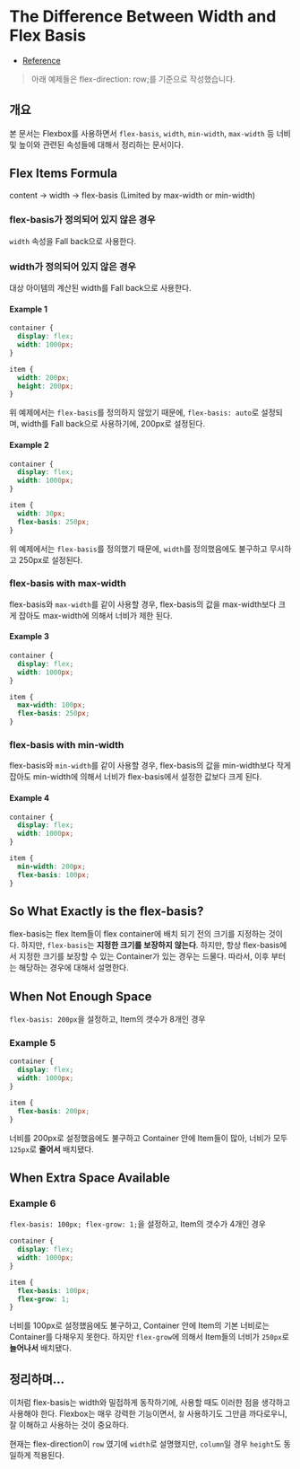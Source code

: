# The Difference Between Width and Flex Basis
- [Reference](https://gedd.ski/post/the-difference-between-width-and-flex-basis/)

> 아래 예제들은 flex-direction: row;를 기준으로 작성했습니다.

## 개요
본 문서는 Flexbox를 사용하면서 `flex-basis`, `width`, `min-width`, `max-width` 등 너비 및 높이와 관련된 속성들에 대해서 정리하는 문서이다.

## Flex Items Formula
content -> width -> flex-basis (Limited by max-width or min-width)

### flex-basis가 정의되어 있지 않은 경우
`width` 속성을 Fall back으로 사용한다.

### width가 정의되어 있지 않은 경우
대상 아이템의 계산된 width를 Fall back으로 사용한다.

#### Example 1

``` CSS
container {
  display: flex;
  width: 1000px;
}

item {
  width: 200px;
  height: 200px;
}
```

위 예제에서는 `flex-basis`를 정의하지 않았기 때문에, `flex-basis: auto`로 설정되며, width를 Fall back으로 사용하기에, 200px로 설정된다.

#### Example 2

``` CSS
container {
  display: flex;
  width: 1000px;
}

item {
  width: 30px;
  flex-basis: 250px;
}
```
위 예제에서는 `flex-basis`를 정의했기 때문에, `width`를 정의했음에도 불구하고 무시하고 250px로 설정된다.

### flex-basis with max-width
flex-basis와 `max-width`를 같이 사용할 경우, flex-basis의 값을 max-width보다 크게 잡아도 max-width에 의해서 너비가 제한 된다.

#### Example 3

``` CSS
container {
  display: flex;
  width: 1000px;
}

item {
  max-width: 100px;
  flex-basis: 250px;
}
```

### flex-basis with min-width
flex-basis와 `min-width`를 같이 사용할 경우, flex-basis의 값을 min-width보다 작게 잡아도 min-width에 의해서 너비가 flex-basis에서 설정한 값보다 크게 된다.

#### Example 4

``` CSS
container {
  display: flex;
  width: 1000px;
}

item {
  min-width: 200px;
  flex-basis: 100px;
}
```

## So What Exactly is the flex-basis?
flex-basis는 flex Item들이 flex container에 배치 되기 전의 크기를 지정하는 것이다. 하지만, `flex-basis`는 **지정한 크기를 보장하지 않는다**.
하지만, 항상 flex-basis에서 지정한 크기를 보장할 수 있는 Container가 있는 경우는 드물다. 따라서, 이후 부터는 해당하는 경우에 대해서 설명한다.

## When Not Enough Space
`flex-basis: 200px`을 설정하고, Item의 갯수가 8개인 경우

### Example 5

``` CSS
container {
  display: flex;
  width: 1000px;
}

item {
  flex-basis: 200px;
}
```

너비를 200px로 설정했음에도 불구하고 Container 안에 Item들이 많아, 너비가 모두 `125px`로 **줄어서** 배치됐다.

## When Extra Space Available

### Example 6
`flex-basis: 100px; flex-grow: 1;`을 설정하고, Item의 갯수가 4개인 경우

``` CSS
container {
  display: flex;
  width: 1000px;
}

item {
  flex-basis: 100px;
  flex-grow: 1;
}
```

너비를 100px로 설정했음에도 불구하고, Container 안에 Item의 기본 너비로는 Container를 다채우지 못한다. 하지만 `flex-grow`에 의해서 Item들의 너비가 `250px`로 **늘어나서** 배치됐다.

## 정리하며...
이처럼 flex-basis는 width와 밀접하게 동작하기에, 사용할 때도 이러한 점을 생각하고 사용해야 한다. Flexbox는 매우 강력한 기능이면서, `잘` 사용하기도 그만큼 까다로우니, 잘 이해하고 사용하는 것이 중요하다.

현재는 flex-direction이 `row` 였기에 `width`로 설명했지만, `column`일 경우 `height`도 동일하게 적용된다.
